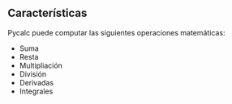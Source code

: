 <p align="center>
  <img src="./images/presentation.png" width="100%" />
</p>

## Características

Pycalc puede computar las siguientes operaciones matemáticas:

- Suma
- Resta
- Multipliación
- División
- Derivadas
- Integrales

